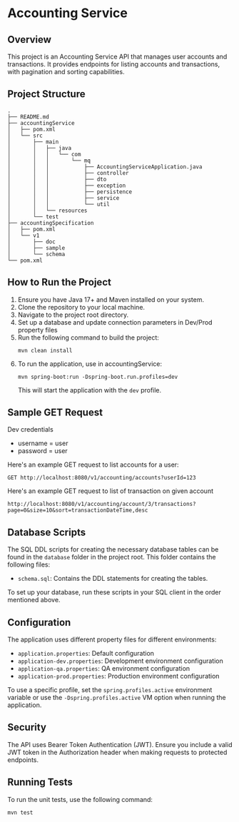 # Accounting Service

## Overview
This project is an Accounting Service API that manages user accounts and transactions. It provides endpoints for listing accounts and transactions, with pagination and sorting capabilities.

## Project Structure
```
.
├── README.md
├── accountingService
│   ├── pom.xml
│   └── src
│       ├── main
│       │   ├── java
│       │   │   └── com
│       │   │       └── mq
│       │   │           ├── AccountingServiceApplication.java
│       │   │           ├── controller
│       │   │           ├── dto
│       │   │           ├── exception
│       │   │           ├── persistence
│       │   │           ├── service
│       │   │           └── util
│       │   └── resources
│       └── test
├── accountingSpecification
│   ├── pom.xml
│   └── v1
│       ├── doc
│       ├── sample
│       └── schema
└── pom.xml
```

## How to Run the Project

1. Ensure you have Java 17+ and Maven installed on your system.
2. Clone the repository to your local machine.
3. Navigate to the project root directory.
5. Set up a database and update connection parameters in Dev/Prod property files 
6. Run the following command to build the project:
   ```
   mvn clean install
   ```
7. To run the application, use in accountingService:
   ```
   mvn spring-boot:run -Dspring-boot.run.profiles=dev
   ```
   This will start the application with the `dev` profile.


## Sample GET Request
Dev credentials
- username = user
- password = user

Here's an example GET request to list accounts for a user:

```
GET http://localhost:8080/v1/accounting/accounts?userId=123
```

Here's an example GET request to list of transaction on given account

```
http://localhost:8080/v1/accounting/account/3/transactions?page=0&size=10&sort=transactionDateTime,desc
```

## Database Scripts

The SQL DDL scripts for creating the necessary database tables can be found in the `database` folder in the project root. This folder contains the following files:

- `schema.sql`: Contains the DDL statements for creating the tables.

To set up your database, run these scripts in your SQL client in the order mentioned above.

## Configuration

The application uses different property files for different environments:

- `application.properties`: Default configuration
- `application-dev.properties`: Development environment configuration
- `application-qa.properties`: QA environment configuration
- `application-prod.properties`: Production environment configuration

To use a specific profile, set the `spring.profiles.active` environment variable or use the `-Dspring.profiles.active` VM option when running the application.

## Security

The API uses Bearer Token Authentication (JWT). Ensure you include a valid JWT token in the Authorization header when making requests to protected endpoints.

## Running Tests

To run the unit tests, use the following command:

```
mvn test
```
